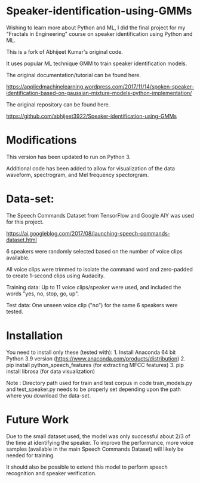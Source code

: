 # Speaker-identification-using-GMMs

Wishing to learn more about Python and ML, I did the final project for my "Fractals in Engineering" course on speaker identification using Python and ML.

This is a fork of Abhijeet Kumar's original code.

It uses popular ML technique GMM to train speaker identification models.


The original documentation/tutorial can be found here.

https://appliedmachinelearning.wordpress.com/2017/11/14/spoken-speaker-identification-based-on-gaussian-mixture-models-python-implementation/

The original repository can be found here.

https://github.com/abhijeet3922/Speaker-identification-using-GMMs


# Modifications

This version has been updated to run on Python 3.

Additional code has been added to allow for visualization of the data waveform, spectrogram, and Mel frequency spectorgram.


# Data-set:

The Speech Commands Dataset from TensorFlow and Google AIY was used for this project.

https://ai.googleblog.com/2017/08/launching-speech-commands-dataset.html


6 speakers were randomly selected based on the number of voice clips available.

All voice clips were trimmed to isolate the command word and zero-padded to create 1-second clips using Audacity.

Training data: Up to 11 voice clips/speaker were used, and included the words "yes, no, stop, go, up".

Test data: One unseen voice clip ("no") for the same 6 speakers were tested. 


# Installation

You need to install only these (tested with):
    1. Install Anaconda 64 bit Python 3.9 version (https://www.anaconda.com/products/distribution)
    2. pip install python_speech_features (for extracting MFCC features)
    3. pip install librosa (for data visualization)

Note : Directory path used for train and test corpus in code train_models.py and test_speaker.py needs to be properly set depending upon the path where you download the data-set.


# Future Work

Due to the small dataset used, the model was only successful about 2/3 of the time at identifying the speaker. To improve the performance, more voice samples (available in the main Speech Commands Dataset) will likely be needed for training.

It should also be possible to extend this model to perform speech recognition and speaker verification.
